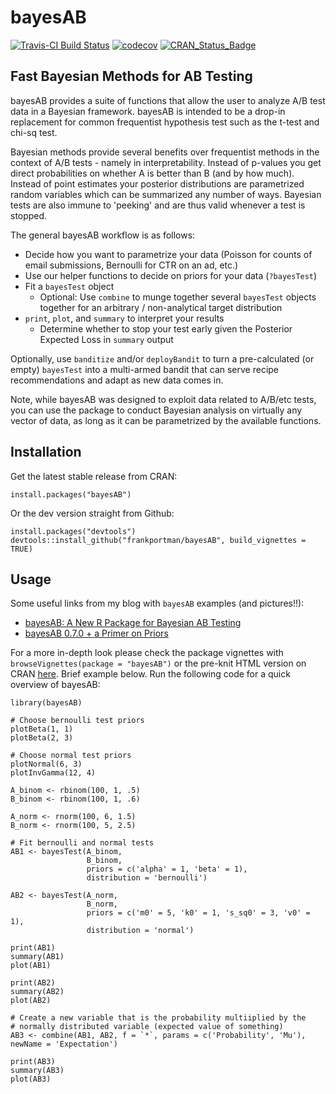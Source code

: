 # bayesAB

[![Travis-CI Build Status](https://travis-ci.org/FrankPortman/bayesAB.svg?branch=master)](https://travis-ci.org/FrankPortman/bayesAB) [![codecov](https://codecov.io/gh/FrankPortman/bayesAB/branch/master/graph/badge.svg)](https://codecov.io/gh/FrankPortman/bayesAB) [![CRAN_Status_Badge](http://www.r-pkg.org/badges/version/bayesAB)](https://CRAN.R-project.org/package=bayesAB)


## Fast Bayesian Methods for AB Testing

bayesAB provides a suite of functions that allow the user to analyze A/B test
data in a Bayesian framework. bayesAB is intended to be a drop-in replacement for
common frequentist hypothesis test such as the t-test and chi-sq test.

Bayesian methods provide several benefits over frequentist methods in the context of
A/B tests - namely in interpretability. Instead of p-values you get direct
probabilities on whether A is better than B (and by how much). Instead of point estimates
your posterior distributions are parametrized random variables which can be summarized
any number of ways. Bayesian tests are also immune to 'peeking' and are thus valid whenever 
a test is stopped.

The general bayesAB workflow is as follows:

- Decide how you want to parametrize your data (Poisson for counts of email submissions, Bernoulli for CTR on an ad, etc.)
- Use our helper functions to decide on priors for your data (`?bayesTest`)
- Fit a `bayesTest` object
  - Optional: Use `combine` to munge together several `bayesTest` objects together for an arbitrary / non-analytical target distribution
- `print`, `plot`, and `summary` to interpret your results
  - Determine whether to stop your test early given the Posterior Expected Loss in `summary` output

Optionally, use `banditize` and/or `deployBandit` to turn a pre-calculated (or empty) `bayesTest` into a multi-armed bandit that can serve recipe recommendations and adapt as new data comes in.

Note, while bayesAB was designed to exploit data related to A/B/etc tests, you can use the package to conduct Bayesian analysis on virtually any vector of data, as long as it can be parametrized by the available functions.

## Installation

Get the latest stable release from CRAN:
```{r}
install.packages("bayesAB")
```

Or the dev version straight from Github:
```{r}
install.packages("devtools")
devtools::install_github("frankportman/bayesAB", build_vignettes = TRUE)
```

## Usage

Some useful links from my blog with `bayesAB` examples (and pictures!!):

- [bayesAB: A New R Package for Bayesian AB Testing](http://fportman.com/blog/bayesab-a-new-r-package-for-bayesian-ab-testing/)
- [bayesAB 0.7.0 + a Primer on Priors](http://fportman.com/blog/bayesab-0-dot-7-0-plus-a-primer-on-priors/)

For a more in-depth look please check the package vignettes with `browseVignettes(package = "bayesAB")` or the pre-knit HTML version on CRAN [here](https://CRAN.R-project.org/package=bayesAB/vignettes/introduction.html). Brief example below. Run the following code for a quick overview of bayesAB:

```{r}
library(bayesAB)

# Choose bernoulli test priors
plotBeta(1, 1)
plotBeta(2, 3)

# Choose normal test priors
plotNormal(6, 3)
plotInvGamma(12, 4)

A_binom <- rbinom(100, 1, .5)
B_binom <- rbinom(100, 1, .6)

A_norm <- rnorm(100, 6, 1.5)
B_norm <- rnorm(100, 5, 2.5)

# Fit bernoulli and normal tests
AB1 <- bayesTest(A_binom, 
                 B_binom, 
                 priors = c('alpha' = 1, 'beta' = 1), 
                 distribution = 'bernoulli')
                 
AB2 <- bayesTest(A_norm, 
                 B_norm, 
                 priors = c('m0' = 5, 'k0' = 1, 's_sq0' = 3, 'v0' = 1), 
                 distribution = 'normal')

print(AB1)
summary(AB1)
plot(AB1)

print(AB2)
summary(AB2)
plot(AB2)

# Create a new variable that is the probability multiiplied by the 
# normally distributed variable (expected value of something)
AB3 <- combine(AB1, AB2, f = `*`, params = c('Probability', 'Mu'), newName = 'Expectation')

print(AB3)
summary(AB3)
plot(AB3)

```
